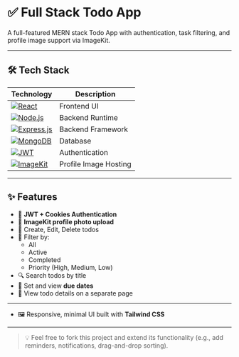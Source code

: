 # ✅ Full Stack Todo App

A full-featured MERN stack Todo App with authentication, task filtering, and profile image support via ImageKit.

---

## 🛠️ Tech Stack

| Technology | Description |
|------------|-------------|
| [![React](https://img.shields.io/badge/React-20232A?style=for-the-badge&logo=react&logoColor=61DAFB)](https://reactjs.org/) | Frontend UI |
| [![Node.js](https://img.shields.io/badge/Node.js-339933?style=for-the-badge&logo=nodedotjs&logoColor=white)](https://nodejs.org/) | Backend Runtime |
| [![Express.js](https://img.shields.io/badge/Express.js-404D59?style=for-the-badge)](https://expressjs.com/) | Backend Framework |
| [![MongoDB](https://img.shields.io/badge/MongoDB-4EA94B?style=for-the-badge&logo=mongodb&logoColor=white)](https://www.mongodb.com/) | Database |
| [![JWT](https://img.shields.io/badge/JWT-000000?style=for-the-badge&logo=jsonwebtokens&logoColor=white)](https://jwt.io/) | Authentication |
| [![ImageKit](https://img.shields.io/badge/ImageKit.io-1B1B1B?style=for-the-badge&logo=data:image/svg+xml;base64,PHN2ZyBmaWxsPSIjRkZGIiB4bWxucz0iaHR0cDovL3d3dy53My5vcmcvMjAwMC9zdmciIHdpZHRoPSIyMDAiIGhlaWdodD0iMjAwIiB2aWV3Qm94PSIwIDAgMjAwIDIwMCI+PHJlY3Qgd2lkdGg9IjIwMCIgaGVpZ2h0PSIyMDAiIHJ4PSIyMCIvPjwvc3ZnPg==)](https://imagekit.io/) | Profile Image Hosting |

---

## ✨ Features

- 🔐 **JWT + Cookies Authentication**
- 📸 **ImageKit profile photo upload**
- 📝 Create, Edit, Delete todos
- 📌 Filter by:
  - All
  - Active
  - Completed
  - Priority (High, Medium, Low)
- 🔍 Search todos by title
- 📆 Set and view **due dates**
- 📄 View todo details on a separate page

---
- 🖼️ Responsive, minimal UI built with **Tailwind CSS**

---

> 💡 Feel free to fork this project and extend its functionality (e.g., add reminders, notifications, drag-and-drop sorting).


